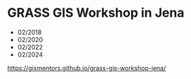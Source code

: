 # GRASS GIS Workshop in Jena

* 02/2018
* 02/2020
* 02/2022
* 02/2024

https://gismentors.github.io/grass-gis-workshop-jena/
